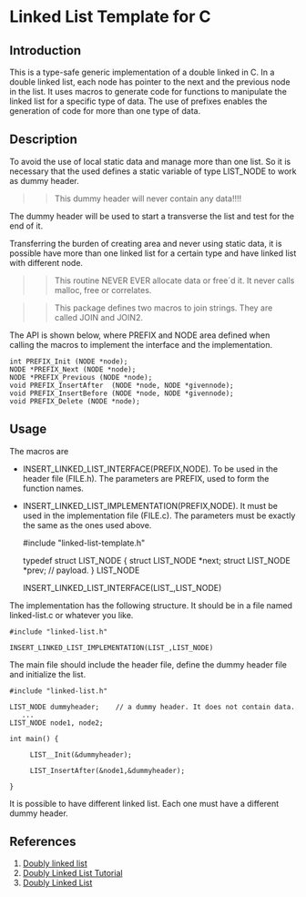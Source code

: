 Linked List Template for C
==========================


Introduction
------------

This is a type-safe generic implementation of a double linked in C. In a double linked list, each node has
pointer to the next and the previous node in the list. It uses macros to generate code for
functions to manipulate the linked list for a specific type of data. The use of prefixes enables the
generation of code for more than one type of data.


Description
-----------

  To avoid the use of local static data and manage more than one list. So it is necessary that the used
defines a static variable of type LIST_NODE to work as dummy header. 

>> This dummy header will never contain any data!!!!

The dummy header will be used to start a transverse the list and test for the end of it.

Transferring the burden of creating area and never using static data, it is possible
have more than one linked list for a certain type and have linked list with different node.


>>  This routine NEVER EVER allocate data or free´d it. It never calls malloc, free or correlates.


>> This package defines two macros to join strings. They are called JOIN and JOIN2.

The API is shown below, where PREFIX and NODE area defined when calling the macros to implement the interface and the implementation.


    int PREFIX_Init (NODE *node);
    NODE *PREFIX_Next (NODE *node);
    NODE *PREFIX_Previous (NODE *node);
    void PREFIX_InsertAfter  (NODE *node, NODE *givennode);
    void PREFIX_InsertBefore (NODE *node, NODE *givennode);
    void PREFIX_Delete (NODE *node);

Usage
-----

The macros are 

* INSERT_LINKED_LIST_INTERFACE(PREFIX,NODE). To be used in the header file (FILE.h). The parameters are PREFIX, used to form the function names.
* INSERT_LINKED_LIST_IMPLEMENTATION(PREFIX,NODE). It must be used in the implementation file (FILE.c). The parameters must be exactly the same as the ones used above.




    \#include "linked-list-template.h"

    typedef struct LIST_NODE {
                  struct LIST_NODE   *next;
                  struct LIST_NODE   *prev;
                  // payload.
                  } LIST_NODE
   
    INSERT_LINKED_LIST_INTERFACE(LIST_,LIST_NODE)


The implementation has the following structure. It should be in a file named linked-list.c or whatever you like.
 

    #include "linked-list.h"

    INSERT_LINKED_LIST_IMPLEMENTATION(LIST_,LIST_NODE)


The main file should include the header file, define the dummy header file and initialize the list.

    #include "linked-list.h"
    
    LIST_NODE dummyheader;    // a dummy header. It does not contain data.
       ...
    LIST_NODE node1, node2;

    int main() {

         LIST__Init(&dummyheader);

         LIST_InsertAfter(&node1,&dummyheader);

    } 

It is possible to have different linked list. Each one must have a different dummy header. 

References
----------

1. [Doubly linked list](https://en.wikipedia.org/wiki/Doubly_linked_list)
2. [Doubly Linked List Tutorial](https://www.geeksforgeeks.org/doubly-linked-list-tutorial-2/)
3. [Doubly Linked List](https://www.programiz.com/dsa/doubly-linked-list)